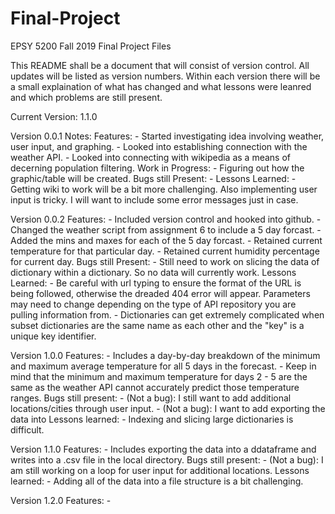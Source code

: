 # Final-Project
EPSY 5200 Fall 2019 Final Project Files

This README shall be a document that will consist of version control. All updates will be listed as version numbers.
Within each version there will be a small explaination of what has changed and what lessons were leanred and which problems are still present.

Current Version: 1.1.0

Version 0.0.1 Notes:
Features:
    - Started investigating idea involving weather, user input, and graphing.
    - Looked into establishing connection with the weather API.
    - Looked into connecting with wikipedia as a means of decerning population filtering.
Work in Progress:
    - Figuring out how the graphic/table will be created.
Bugs still Present:
    - 
Lessons Learned:
    - Getting wiki to work will be a bit more challenging. Also implementing user input is tricky. I will want to include some error messages just in case.

Version 0.0.2
Features:
    - Included version control and hooked into github.
    - Changed the weather script from assignment 6 to include a 5 day forcast.
    - Added the mins and maxes for each of the 5 day forcast.
    - Retained current temperature for that particular day.
    - Retained current humidity percentage for current day.
Bugs still Present:
    - Still need to work on slicing the data of dictionary within a dictionary. So no data will currently work.
Lessons Learned:
    - Be careful with url typing to ensure the format of the URL is being followed, otherwise the dreaded 404 error will appear. Parameters may need to change depending on the type of API repository you are pulling information from.
    - Dictionaries can get extremely complicated when subset dictionaries are the same name as each other and the "key" is a unique key identifier.

Version 1.0.0
Features:
    - Includes a day-by-day breakdown of the minimum and maximum average temperature for all 5 days in the forecast.
    - Keep in mind that the minimum and maximum temperature for days 2 - 5 are the same as the weather API cannot accurately predict those temperature ranges.
Bugs still present:
    - (Not a bug): I still want to add additional locations/cities through user input.
    - (Not a bug): I want to add exporting the data into 
Lessons learned:
    - Indexing and slicing large dictionaries is difficult.

Version 1.1.0
Features:
    - Includes exporting the data into a ddataframe and writes into a .csv file in the local directory.
Bugs still present:
    - (Not a bug): I am still working on a loop for user input for additional locations.
Lessons learned:
    - Adding all of the data into a file structure is a bit challenging.

Version 1.2.0
Features:
    - 